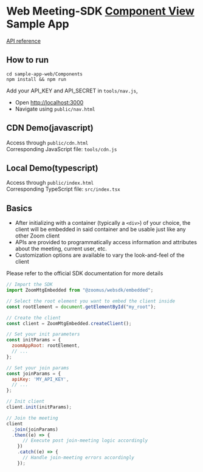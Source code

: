 # Web Meeting-SDK [Component View](https://marketplace.zoom.us/docs/sdk/native-sdks/web/component-view) Sample App
[API reference](https://marketplace.zoom.us/docs/sdk/native-sdks/web/component-view/reference)
## How to run
   
```
cd sample-app-web/Components
npm install && npm run
```
Add your API_KEY and API_SECRET in `tools/nav.js`, 
* Open [http://localhost:3000](http://localhost:3000)  
* Navigate using `public/nav.html`

## CDN Demo(javascript)

Access through `public/cdn.html`  
Corresponding JavaScript file: `tools/cdn.js`  

## Local Demo(typescript)
Access through `public/index.html`  
Corresponding TypeScript file: `src/index.tsx`  

## Basics
* After initializing with a container (typically a `<div>`) of your choice, the client will be embedded in said container and be usable just like any other Zoom client
* APIs are provided to programmatically access information and attributes about the meeting, current user, etc.
* Customization options are available to vary the look-and-feel of the client

Please refer to the official SDK documentation for more details

```js
// Import the SDK
import ZoomMtgEmbedded from "@zoomus/websdk/embedded";

// Select the root element you want to embed the client inside
const rootElement = document.getElementById("my_root");

// Create the client
const client = ZoomMtgEmbedded.createClient();

// Set your init parameters
const initParams = {
  zoomAppRoot: rootElement,
  // ...
};

// Set your join params
const joinParams = {
  apiKey: 'MY_API_KEY',
  // ...
};

// Init client
client.init(initParams);

// Join the meeting
client
  .join(joinParams)
  .then((e) => {
      // Execute post join-meeting logic accordingly
    })
    .catch((e) => {
      // Handle join-meeting errors accordingly
    });

```
